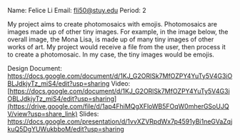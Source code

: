 Name: Felice Li
Email: fli50@stuy.edu
Period: 2

My project aims to create photomosaics with emojis. Photomosaics are images made up of other tiny images. For example, in the image below, the overall image, the Mona Lisa, is made up of many tiny images of other works of art. My project would receive a file from the user, then process it to create a photomosaic. In my case, the tiny images would be emojis. 

Design Document: https://docs.google.com/document/d/1KJ_G2ORlSk7MfOZPY4YuTy5V4G3iOBLJdkjyTz_miS4/edit?usp=sharing
Video: [https://docs.google.com/document/d/1KJ_G2ORlSk7MfOZPY4YuTy5V4G3iOBLJdkjyTz_miS4/edit?usp=sharing](https://drive.google.com/file/d/1ap4FhiMQgXFloWB5FOqW0mherGSoUJQV/view?usp=share_link)
Slides: https://docs.google.com/presentation/d/1vvXZVRpdWx7p4591yBi1neGVaZqjkuQ5DgYUWukbboM/edit?usp=sharing
